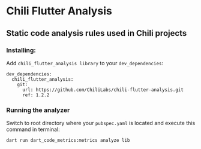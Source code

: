 # Chili Flutter Analysis

## Static code analysis rules used in Chili projects

### Installing:

Add `chili_flutter_analysis library` to your `dev_dependencies`:

```
dev_dependencies:
  chili_flutter_analysis:
    git:
      url: https://github.com/ChiliLabs/chili-flutter-analysis.git
      ref: 1.2.2
```

### Running the analyzer

Switch to root directory where your `pubspec.yaml` is located and execute this command in terminal:

```
dart run dart_code_metrics:metrics analyze lib
```
